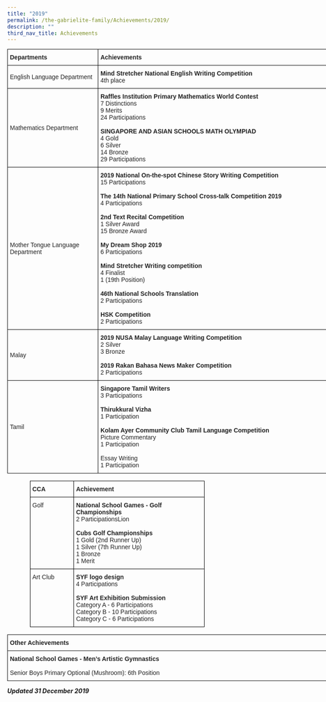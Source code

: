 ```yaml
---
title: "2019"
permalink: /the-gabrielite-family/Achievements/2019/
description: ""
third_nav_title: Achievements
---
```

<style type="text/css">
.tg  {border-collapse:collapse;border-spacing:0;margin:0px auto;}
.tg td{border-color:black;border-style:solid;border-width:1px;font-family:Arial, sans-serif;font-size:14px;
  overflow:hidden;padding:10px 5px;word-break:normal;}
.tg th{border-color:black;border-style:solid;border-width:1px;font-family:Arial, sans-serif;font-size:14px;
  font-weight:normal;overflow:hidden;padding:10px 5px;word-break:normal;}
.tg .tg-vl7p{color:#222;text-align:left;vertical-align:middle}
.tg .tg-bb6y{color:#222;font-weight:bold;text-align:left;vertical-align:middle}
.tg .tg-v41i{color:#222;font-weight:bold;text-align:left;vertical-align:top}
.tg .tg-brl1{color:#222;text-align:left;vertical-align:top}
</style>
<table class="tg" style="undefined;table-layout: fixed; width: 800px">
<colgroup>
<col style="width: 210px">
<col style="width: 600px">
</colgroup>
<tbody>
  <tr>
		<td class="tg-bb6y"><span style="font-weight:bold">Departments</span></td>
		<td class="tg-v41i"><span style="font-weight:bold">Achievements</span></td>
  </tr>
  <tr>
    <td class="tg-vl7p">English Language Department</td>
    <td class="tg-brl1"><span style="font-weight:bold">Mind Stretcher National English Writing Competition </span><br>4th place</td>
  </tr>
  <tr>
    <td class="tg-vl7p">Mathematics Department</td>
    <td class="tg-vl7p"><span style="font-weight:bold">Raffles Institution Primary Mathematics World Contest </span><br>7 Distinctions<br>9 Merits    <br>24 Participations<br><br><span style="font-weight:bold">SINGAPORE AND ASIAN SCHOOLS MATH OLYMPIAD</span><br>4 Gold<br>6 Silver<br>14 Bronze<br>29 Participations</td>
  </tr>
  <tr>
    <td class="tg-vl7p">Mother Tongue Language <br>Department </td>
    <td class="tg-brl1"><span style="font-weight:bold">2019 National On-the-spot Chinese Story Writing Competition</span><br>15 Participations<br><br><span style="font-weight:bold">The 14th National Primary School Cross-talk Competition 2019</span><br>4 Participations<br><br><span style="font-weight:bold">2nd Text Recital Competition </span><br>1 Silver Award<br>15 Bronze Award<br><br><span style="font-weight:bold">My Dream Shop 2019</span><br> 6 Participations<br><br><span style="font-weight:bold">Mind Stretcher Writing competition</span><br>4 Finalist<br>1 (19th Position)<br><br><span style="font-weight:bold">46th National Schools Translation</span><br>2 Participations<br><br><span style="font-weight:bold">HSK Competition</span><br>2 Participations</td>
  </tr>
  <tr>
    <td class="tg-vl7p">Malay</td>
    <td class="tg-brl1"><span style="font-weight:bold">2019 NUSA Malay Language Writing Competition</span><br>2 Silver<br>3 Bronze<br><br><span style="font-weight:bold">2019 Rakan Bahasa News Maker Competition</span><br>2 Participations</td>
  </tr>
  <tr>
    <td class="tg-vl7p">Tamil</td>
    <td class="tg-brl1"><span style="font-weight:bold">Singapore Tamil Writers</span><br>3 Participations<br><br><span style="font-weight:bold">Thirukkural Vizha</span><br>1 Participation<br><br><span style="font-weight:bold">Kolam Ayer Community Club Tamil Language Competition</span><br>Picture Commentary<br>1 Participation<br><br>Essay Writing<br>1 Participation</td>
  </tr>
</tbody>
</table>

<br>

<style type="text/css">
.tg  {border-collapse:collapse;border-spacing:0;margin:0px auto;}
.tg td{border-color:black;border-style:solid;border-width:1px;font-family:Arial, sans-serif;font-size:14px;
  overflow:hidden;padding:10px 5px;word-break:normal;}
.tg th{border-color:black;border-style:solid;border-width:1px;font-family:Arial, sans-serif;font-size:14px;
  font-weight:normal;overflow:hidden;padding:10px 5px;word-break:normal;}
.tg .tg-v41i{color:#222;font-weight:bold;text-align:left;vertical-align:top}
.tg .tg-brl1{color:#222;text-align:left;vertical-align:top}
</style>
<table class="tg" style="undefined;table-layout: fixed; width: 401px">
<colgroup>
<col style="width: 200px">
<col style="width: 600px">
</colgroup>
<tbody>
  <tr>
    <td class="tg-v41i">CCA</td>
    <td class="tg-brl1"><span style="font-weight:bold">Achievement</span> </td>
  </tr>
  <tr>
    <td class="tg-brl1">Golf</td>
    <td class="tg-brl1"><span style="font-weight:bold">National School Games  - Golf Championships</span><br>2 ParticipationsLion <br><br><span style="font-weight:bold">Cubs Golf Championships</span><br>1 Gold (2nd Runner Up)<br>1 Silver (7th Runner Up)<br>1 Bronze<br>1 Merit</td>
  </tr>
  <tr>
    <td class="tg-brl1">Art Club</td>
    <td class="tg-brl1"><span style="font-weight:bold">SYF logo design</span><br>4 Participations<br><br><span style="font-weight:bold">SYF Art Exhibition Submission</span><br>Category A - 6 Participations<br>Category B - 10 Participations<br>Category C - 6 Participations</td>
  </tr>
</tbody>
</table>

<br>

<style type="text/css">
.tg  {border-collapse:collapse;border-spacing:0;margin:0px auto;}
.tg td{border-color:black;border-style:solid;border-width:1px;font-family:Arial, sans-serif;font-size:14px;
  overflow:hidden;padding:10px 5px;word-break:normal;}
.tg th{border-color:black;border-style:solid;border-width:1px;font-family:Arial, sans-serif;font-size:14px;
  font-weight:normal;overflow:hidden;padding:10px 5px;word-break:normal;}
.tg .tg-v41i{color:#222;font-weight:bold;text-align:left;vertical-align:top}
.tg .tg-brl1{color:#222;text-align:left;vertical-align:top}
</style>
<table class="tg" style="undefined;table-layout: fixed; width: 800px">
<colgroup>
<col style="width: 800px">
</colgroup>
<tbody>
  <tr>
    <td class="tg-v41i">Other Achievements</td>
  </tr>
  <tr>
    <td class="tg-brl1"><span style="font-weight:bold">National School Games - Men’s Artistic Gymnastics</span><br><br>Senior Boys Primary Optional (Mushroom): 6th Position </td>
  </tr>
</tbody>
</table>

***Updated 31 December 2019***